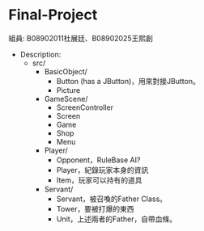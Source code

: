 # Final-Project

組員: B08902011杜展廷、B08902025王熙創

- Description:
    - src/
        - BasicObject/
            - Button (has a JButton)，用來對接JButton。
            - Picture
        - GameScene/
            - ScreenController
            - Screen
            - Game
            - Shop
            - Menu
        - Player/
            - Opponent，RuleBase AI?
            - Player，紀錄玩家本身的資訊
            - Item，玩家可以持有的道具
        - Servant/
            - Servant，被召喚的Father Class。
            - Tower，要被打爆的東西
            - Unit，上述兩者的Father，自帶血條。

